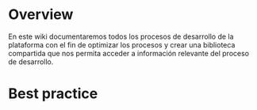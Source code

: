 <!-- TITLE: WIKI COPO SOFTWARE -->
<!-- SUBTITLE: Wiki para la documentación del proceso de desarrollo -->

# Overview
En este wiki documentaremos todos los procesos de desarrollo de la plataforma con el fin de optimizar los procesos y crear una biblioteca compartida que nos permita acceder a información relevante del proceso de desarrollo.
# Best practice